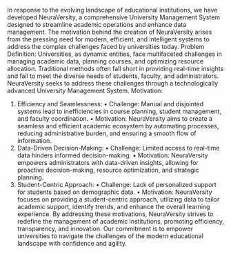 In response to the evolving landscape of educational institutions, we have developed NeuraVersity, a comprehensive University Management System designed to streamline academic operations and enhance data management. The motivation behind the creation of NeuraVersity arises from the pressing need for modern, efficient, and intelligent systems to address the complex challenges faced by universities today.
Problem Definition:
Universities, as dynamic entities, face multifaceted challenges in managing academic data, planning courses, and optimizing resource allocation. Traditional methods often fall short in providing real-time insights and fail to meet the diverse needs of students, faculty, and administrators. NeuraVersity seeks to address these challenges through a technologically advanced University Management System.
Motivation:
1.	Efficiency and Seamlessness:
•	Challenge: Manual and disjointed systems lead to inefficiencies in course planning, student management, and faculty coordination.
•	Motivation: NeuraVersity aims to create a seamless and efficient academic ecosystem by automating processes, reducing administrative burden, and ensuring a smooth flow of information.
2.	Data-Driven Decision-Making:
•	Challenge: Limited access to real-time data hinders informed decision-making.
•	Motivation: NeuraVersity empowers administrators with data-driven insights, allowing for proactive decision-making, resource optimization, and strategic planning.
3.	Student-Centric Approach:
•	Challenge: Lack of personalized support for students based on demographic data.
•	Motivation: NeuraVersity focuses on providing a student-centric approach, utilizing data to tailor academic support, identify trends, and enhance the overall learning experience.
By addressing these motivations, NeuraVersity strives to redefine the management of academic institutions, promoting efficiency, transparency, and innovation. Our commitment is to empower universities to navigate the challenges of the modern educational landscape with confidence and agility.
